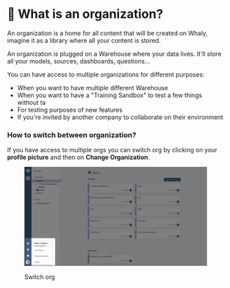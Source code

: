 # 🏫 What is an organization?

An organization is a home for all content that will be created on Whaly, imagine it as a library where all your content is stored.

An organization is plugged on a Warehouse where your data lives. It'll store all your models, sources, dashboards, questions...

You can have access to multiple organizations for different purposes:

* When you want to have multiple different Warehouse
* When you want to have a "Training Sandbox" to test a few things without ta
* For testing purposes of new features
* If you're invited by another company to collaborate on their environment&#x20;

### How to switch between organization?

If you have access to multiple orgs you can switch org by clicking on your **profile picture** and then on  **Change Organization**.

<figure><img src="../.gitbook/assets/image (8) (1).png" alt=""><figcaption><p>Switch org</p></figcaption></figure>
